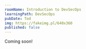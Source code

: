 ```yaml
---
roomName: Introduction to DevSecOps
learningPath: DevSecOps
pubDate: Tod
img: https://fakeimg.pl/640x360
published: false
---
```


Coming soon!
